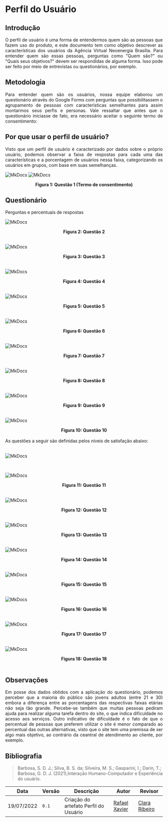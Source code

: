 # Perfil do Usuário

## Introdução

<div style="text-align: justify">
O perfil de usuário é uma forma de entendermos quem são as pessoas que fazem uso do produto, e este documento tem como objetivo descrever as características dos usuários da Agência Virtual Neoenergia Brasília. Para entender quem são essas pessoas, perguntas como "Quem são?" ou "Quais seus objetivos?" devem ser respondidas de alguma forma. Isso pode ser feito por meio de entrevistas ou questionários, por exemplo.
</div>

## Metodologia

<div style="text-align: justify">
Para entender quem são os usuários, nossa equipe elaborou um questionário através do Google Forms com perguntas que possibilitassem o agrupamento de pessoas com características semelhantes para assim montarmos seus perfis e personas. Vale ressaltar que antes que o questionário iniciasse de fato, era necessário aceitar o seguinte termo de consentimento:
</div>

## Por que usar o perfil de usuário?

<div style="text-align: justify">
Visto que um perfil de usuário é caracterizado por dados sobre o próprio usuário, podemos observar a faixa de respostas para cada uma das características e a porcentagem de usuários nessa faixa, categorizando os usuários em grupos, com base em suas semelhanças. 
</div>


![MkDocs](../assets/perfil/termo_de_consentimento.png)
![MkDocs](../assets/perfil/resposta_termo.png)

<div style="text-align: center">
<b>Figura 1: Questão 1 (Termo de consentimento)</b>
</div>

## Questionário

<div style="text-align: justify">
Perguntas e percentuais de respostas
</div>

![MkDocs](../assets/perfil/pergunta2.png)

<div style="text-align: center">
<b>Figura 2: Questão 2</b>
</div>

<br/>

![MkDocs](../assets/perfil/pergunta3.png)

<div style="text-align: center">
<b>Figura 3: Questão 3</b>
</div>

<br/>

![MkDocs](../assets/perfil/pergunta4.png)

<div style="text-align: center">
<b>Figura 4: Questão 4</b>
</div>

<br/>

![MkDocs](../assets/perfil/pergunta5.png)

<div style="text-align: center">
<b>Figura 5: Questão 5</b>
</div>

<br/>

![MkDocs](../assets/perfil/pergunta6.png)

<div style="text-align: center">
<b>Figura 6: Questão 6</b>
</div>

<br/>

![MkDocs](../assets/perfil/pergunta7.png)

<div style="text-align: center">
<b>Figura 7: Questão 7</b>
</div>

<br/>

![MkDocs](../assets/perfil/pergunta8.png)

<div style="text-align: center">
<b>Figura 8: Questão 8</b>
</div>

<br/>

![MkDocs](../assets/perfil/pergunta9.png)

<div style="text-align: center">
<b>Figura 9: Questão 9</b>
</div>

<br/>

![MkDocs](../assets/perfil/pergunta10.png)

<div style="text-align: center">
<b>Figura 10: Questão 10</b>
</div>

<br/>

<div style="text-align: justify">
As questões a seguir são definidas pelos níveis de satisfação abaixo:
</div>

<br/>

![MkDocs](../assets/perfil/niveis.png)

<br/>

![MkDocs](../assets/perfil/pergunta11.png)

<div style="text-align: center">
<b>Figura 11: Questão 11</b>
</div>

<br/>

![MkDocs](../assets/perfil/pergunta12.png)

<div style="text-align: center">
<b>Figura 12: Questão 12</b>
</div>

<br/>

![MkDocs](../assets/perfil/pergunta13.png)

<div style="text-align: center">
<b>Figura 13: Questão 13</b>
</div>

<br/>

![MkDocs](../assets/perfil/pergunta14.png)

<div style="text-align: center">
<b>Figura 14: Questão 14</b>
</div>

<br/>

![MkDocs](../assets/perfil/pergunta15.png)

<div style="text-align: center">
<b>Figura 15: Questão 15</b>
</div>

<br/>

![MkDocs](../assets/perfil/pergunta16.png)

<div style="text-align: center">
<b>Figura 16: Questão 16</b>
</div>

<br/>

![MkDocs](../assets/perfil/pergunta17.png)

<div style="text-align: center">
<b>Figura 17: Questão 17</b>
</div>

<br/>

![MkDocs](../assets/perfil/pergunta18.png)

<div style="text-align: center">
<b>Figura 18: Questão 18</b>
</div>

<br/>

## Observações

<div style="text-align: justify">
Em posse dos dados obtidos com a aplicação do questionário, podemos perceber que a maioria do público são jovens adultos (entre 21 e 30) embora a diferença entre as porcentagens das respectivas faixas etárias não seja tão grande. Percebe-se também que muitas pessoas pediram ajuda para realizar alguma tarefa dentro do site, o que indica dificuldade no acesso aos serviços. Outro indicativo de dificuldade é o fato de que o percentual de pessoas que preferem utilizar o site é menor comparado ao percentual das outras alternativas, visto que o site tem uma premissa de ser algo mais objetivo, ao contrário da ceantral de atendimento ao cliente, por exemplo.
</div>

## Bibliografia
> Barbosa, S. D. J.; Silva, B. S. da; Silveira, M. S.; Gasparini, I.; Darin, T.; Barbosa, G. D. J. (2021);Interação Humano-Computador e Experiência do usuário.

| Data | Versão | Descrição | Autor | Revisor |
| ---- | ------ | --------- | ----- | ------- |
| 19/07/2022 | `0.1`  | Criação do artefato Perfil do Usuário | [Rafael Xavier](https://github.com/rafaelxavierr) | [Clara Ribeiro](https://github.com/clara-ribeiro)

